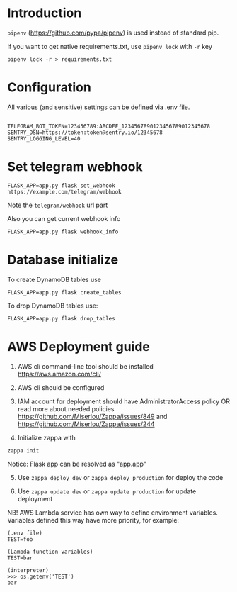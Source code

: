 # Introduction
```pipenv``` (https://github.com/pypa/pipenv) is used instead of standard pip.

If you want to get native requirements.txt, use ```pipenv lock``` with ```-r``` key

```pipenv lock -r > requirements.txt```


# Configuration
All various (and sensitive) settings can be defined via .env file.

```example .env

TELEGRAM_BOT_TOKEN=123456789:ABCDEF_1234567890123456789012345678
SENTRY_DSN=https://token:token@sentry.io/12345678
SENTRY_LOGGING_LEVEL=40
```

# Set telegram webhook
```
FLASK_APP=app.py flask set_webhook https://example.com/telegram/webhook
```
Note the ```telegram/webhook``` url part

Also you can get current webhook info
```
FLASK_APP=app.py flask webhook_info
```


# Database initialize
To create DynamoDB tables use
```
FLASK_APP=app.py flask create_tables
```

To drop DynamoDB tables use:
```
FLASK_APP=app.py flask drop_tables
```

# AWS Deployment guide

1. AWS cli command-line tool should be installed
https://aws.amazon.com/cli/

2. AWS cli should be configured

3. IAM account for deployment should have AdministratorAccess policy OR read more about needed policies
https://github.com/Miserlou/Zappa/issues/849 and https://github.com/Miserlou/Zappa/issues/244

4. Initialize zappa with
```
zappa init
```

Notice: Flask app can be resolved as "app.app"

5. Use ```zappa deploy dev``` or ```zappa deploy production``` for deploy the code

6. Use ```zappa update dev``` or ```zappa update production``` for update deployment

NB! AWS Lambda service has own way to define environment variables.
Variables defined this way have more priority, for example:

```
(.env file)
TEST=foo
```

```
(Lambda function variables)
TEST=bar
```

```
(interpreter)
>>> os.getenv('TEST')
bar
```
